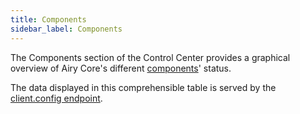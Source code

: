 ```yaml
---
title: Components
sidebar_label: Components
---
```


The Components section of the Control Center provides a graphical overview of Airy Core's different [components](/getting-started/components)' status.

The data displayed in this comprehensible table is served by the [client.config endpoint](/api/endpoints/client-config).
